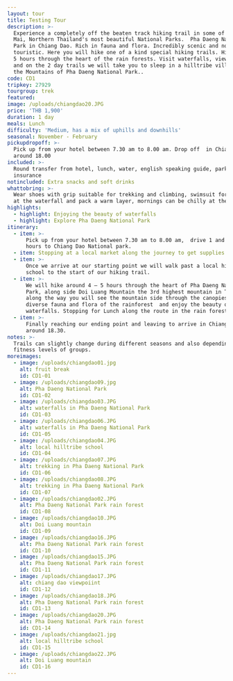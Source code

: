```yaml
---
layout: tour
title: Testing Tour
description: >-
  Experience a completely off the beaten track hiking trail in some of Chiang
  Mai, Northern Thailand's most beautiful National Parks.  Pha Daeng National
  Park in Chiang Dao. Rich in fauna and flora. Incredibly scenic and non
  touristic. Here you will hike one of a kind special hiking trails. Hiking 4 -
  5 hours through the heart of the rain forests. Visit waterfalls, view points
  and on the 2 day trails we will take you to sleep in a hilltribe village in
  the Mountains of Pha Daeng National Park..
code: CD1
tripkey: 27929
tourgroup: trek
featured:
image: /uploads/chiangdao20.JPG
price: 'THB 1,900'
duration: 1 day
meals: Lunch
difficulty: 'Medium, has a mix of uphills and downhills'
seasonal: November - February
pickupdropoff: >-
  Pick up from your hotel between 7.30 am to 8.00 am. Drop off  in Chiang Mai
  around 18.00
included: >-
  Round transfer from hotel, lunch, water, english speaking guide, park fees and
  insurance
notincluded: Extra snacks and soft drinks
whattobring: >-
  Wear shoes with grip suitable for trekking and climbing, swimsuit for enjoying
  at the waterfall and pack a warm layer, mornings can be chilly at the summit.
highlights:
  - highlight: Enjoying the beauty of waterfalls
  - highlight: Explore Pha Daeng National Park
itinerary:
  - item: >-
      Pick up from your hotel between 7.30 am to 8.00 am,  drive 1 and a half
      hours to Chiang Dao National park.
  - item: Stopping at a local market along the journey to get supplies
  - item: >-
      Once we arrive at our starting point we will walk past a local hilltribe
      school to the start of our hiking trail.
  - item: >-
      We will hike around 4 – 5 hours through the heart of Pha Daeng National
      Park, along side Doi Luang Mountain the 3rd highest mountain in Thailand,
      along the way you will see the mountain side through the canopies, the
      diverse fauna and flora of the rainforest  and enjoy the beauty of
      waterfalls. Stopping for Lunch along the route in the rain forest.
  - item: >-
      Finally reaching our ending point and leaving to arrive in Chiang Mai
      around 18.30.
notes: >-
  Trails can slightly change during different seasons and also depending on
  fitness levels of groups.
moreimages:
  - image: /uploads/chiangdao01.jpg
    alt: fruit break
    id: CD1-01
  - image: /uploads/chiangdao09.jpg
    alt: Pha Daeng National Park
    id: CD1-02
  - image: /uploads/chiangdao03.JPG
    alt: waterfalls in Pha Daeng National Park
    id: CD1-03
  - image: /uploads/chiangdao06.JPG
    alt: waterfalls in Pha Daeng National Park
    id: CD1-05
  - image: /uploads/chiangdao04.JPG
    alt: local hilltribe school
    id: CD1-04
  - image: /uploads/chiangdao07.JPG
    alt: trekking in Pha Daeng National Park
    id: CD1-06
  - image: /uploads/chiangdao08.JPG
    alt: trekking in Pha Daeng National Park
    id: CD1-07
  - image: /uploads/chiangdao02.JPG
    alt: Pha Daeng National Park rain forest
    id: CD1-08
  - image: /uploads/chiangdao10.JPG
    alt: Doi Luang mountain
    id: CD1-09
  - image: /uploads/chiangdao16.JPG
    alt: Pha Daeng National Park rain forest
    id: CD1-10
  - image: /uploads/chiangdao15.JPG
    alt: Pha Daeng National Park rain forest
    id: CD1-11
  - image: /uploads/chiangdao17.JPG
    alt: chiang dao viewpoiint
    id: CD1-12
  - image: /uploads/chiangdao18.JPG
    alt: Pha Daeng National Park rain forest
    id: CD1-13
  - image: /uploads/chiangdao20.JPG
    alt: Pha Daeng National Park rain forest
    id: CD1-14
  - image: /uploads/chiangdao21.jpg
    alt: local hilltribe school
    id: CD1-15
  - image: /uploads/chiangdao22.JPG
    alt: Doi Luang mountain
    id: CD1-16
---
```

